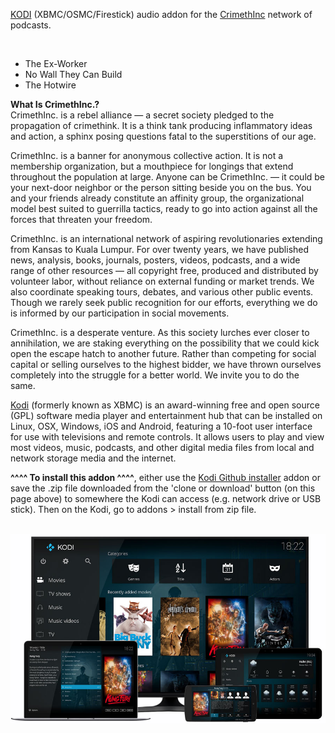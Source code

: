 <a href="https://kodi.tv">KODI<a> (XBMC/OSMC/Firestick) audio addon for the <a href="https://crimethinc.com/podcasts">CrimethInc</a> network of podcasts.<br>

<img src=""><br>

- The Ex-Worker<br>
- No Wall They Can Build<br>
- The Hotwire<br>

<b>What Is CrimethInc.?<br></b>
CrimethInc. is a rebel alliance — a secret society pledged to the propagation of crimethink. It is a think tank producing inflammatory ideas and action, a sphinx posing questions fatal to the superstitions of our age.<br>

CrimethInc. is a banner for anonymous collective action. It is not a membership organization, but a mouthpiece for longings that extend throughout the population at large. Anyone can be CrimethInc. — it could be your next-door neighbor or the person sitting beside you on the bus. You and your friends already constitute an affinity group, the organizational model best suited to guerrilla tactics, ready to go into action against all the forces that threaten your freedom.<br>

CrimethInc. is an international network of aspiring revolutionaries extending from Kansas to Kuala Lumpur. For over twenty years, we have published news, analysis, books, journals, posters, videos, podcasts, and a wide range of other resources — all copyright free, produced and distributed by volunteer labor, without reliance on external funding or market trends. We also coordinate speaking tours, debates, and various other public events. Though we rarely seek public recognition for our efforts, everything we do is informed by our participation in social movements.<br>

CrimethInc. is a desperate venture. As this society lurches ever closer to annihilation, we are staking everything on the possibility that we could kick open the escape hatch to another future. Rather than competing for social capital or selling ourselves to the highest bidder, we have thrown ourselves completely into the struggle for a better world. We invite you to do the same.<br>

<a href="https://www.kodi.tv">Kodi</a> (formerly known as XBMC) is an award-winning free and open source (GPL) software media player and entertainment hub that can be installed on Linux, OSX, Windows, iOS and Android, featuring a 10-foot user interface for use with televisions and remote controls. It allows users to play and view most videos, music, podcasts, and other digital media files from local and network storage media and the internet.<br>

<b>^^^^ To install this addon ^^^^</b>, either use the <a href="https://www.tvaddons.co/github-browser-kodi/">Kodi Github installer</a> addon or save the .zip file downloaded from the 'clone or download' button (on this page above) to somewhere the Kodi can access (e.g. network drive or USB stick). Then on the Kodi, go to addons > install from zip file.<br>

<br><a href="https://www.kodi.tv"><img src="https://github.com/leopheard/Audio-Podcasts/blob/master/resources/media/about--devices.jpg?raw=true">
